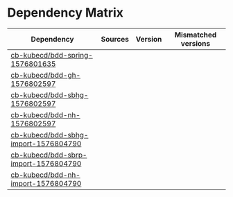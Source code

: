 # Dependency Matrix

Dependency | Sources | Version | Mismatched versions
---------- | ------- | ------- | -------------------
[cb-kubecd/bdd-spring-1576801635](https://github.com/cb-kubecd/bdd-spring-1576801635.git) |  | []() | 
[cb-kubecd/bdd-gh-1576802597](https://github.com/cb-kubecd/bdd-gh-1576802597.git) |  | []() | 
[cb-kubecd/bdd-sbhg-1576802597](https://github.com/cb-kubecd/bdd-sbhg-1576802597.git) |  | []() | 
[cb-kubecd/bdd-nh-1576802597](https://github.com/cb-kubecd/bdd-nh-1576802597.git) |  | []() | 
[cb-kubecd/bdd-sbhg-import-1576804790](https://github.com/cb-kubecd/bdd-sbhg-import-1576804790.git) |  | []() | 
[cb-kubecd/bdd-sbrp-import-1576804790](https://github.com/cb-kubecd/bdd-sbrp-import-1576804790.git) |  | []() | 
[cb-kubecd/bdd-nh-import-1576804790](https://github.com/cb-kubecd/bdd-nh-import-1576804790.git) |  | []() | 
